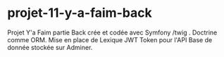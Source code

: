 # projet-11-y-a-faim-back

Projet Y'a Faim partie Back crée et codée avec Symfony /twig . Doctrine comme ORM.
Mise en place de Lexique JWT Token pour l'API
Base de donnée stockée sur Adminer.